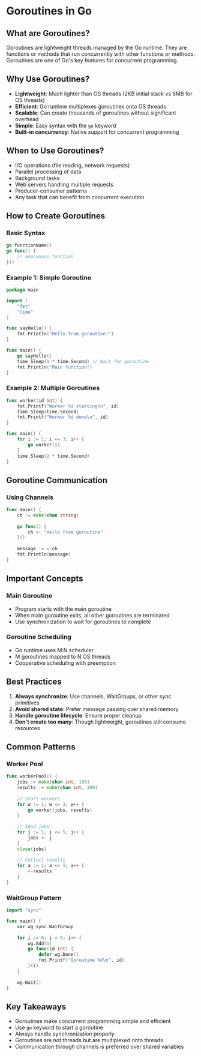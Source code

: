 
# Goroutines in Go

## What are Goroutines?

Goroutines are lightweight threads managed by the Go runtime. They are functions or methods that run concurrently with other functions or methods. Goroutines are one of Go's key features for concurrent programming.

## Why Use Goroutines?

- **Lightweight**: Much lighter than OS threads (2KB initial stack vs 8MB for OS threads)
- **Efficient**: Go runtime multiplexes goroutines onto OS threads
- **Scalable**: Can create thousands of goroutines without significant overhead
- **Simple**: Easy syntax with the `go` keyword
- **Built-in concurrency**: Native support for concurrent programming

## When to Use Goroutines?

- I/O operations (file reading, network requests)
- Parallel processing of data
- Background tasks
- Web servers handling multiple requests
- Producer-consumer patterns
- Any task that can benefit from concurrent execution

## How to Create Goroutines

### Basic Syntax
```go
go functionName()
go func() {
    // anonymous function
}()
```

### Example 1: Simple Goroutine
```go
package main

import (
    "fmt"
    "time"
)

func sayHello() {
    fmt.Println("Hello from goroutine!")
}

func main() {
    go sayHello()
    time.Sleep(1 * time.Second) // Wait for goroutine
    fmt.Println("Main function")
}
```

### Example 2: Multiple Goroutines
```go
func worker(id int) {
    fmt.Printf("Worker %d starting\n", id)
    time.Sleep(time.Second)
    fmt.Printf("Worker %d done\n", id)
}

func main() {
    for i := 1; i <= 3; i++ {
        go worker(i)
    }
    time.Sleep(2 * time.Second)
}
```

## Goroutine Communication

### Using Channels
```go
func main() {
    ch := make(chan string)
    
    go func() {
        ch <- "Hello from goroutine"
    }()
    
    message := <-ch
    fmt.Println(message)
}
```

## Important Concepts

### Main Goroutine
- Program starts with the main goroutine
- When main goroutine exits, all other goroutines are terminated
- Use synchronization to wait for goroutines to complete

### Goroutine Scheduling
- Go runtime uses M:N scheduler
- M goroutines mapped to N OS threads
- Cooperative scheduling with preemption

## Best Practices

1. **Always synchronize**: Use channels, WaitGroups, or other sync primitives
2. **Avoid shared state**: Prefer message passing over shared memory
3. **Handle goroutine lifecycle**: Ensure proper cleanup
4. **Don't create too many**: Though lightweight, goroutines still consume resources

## Common Patterns

### Worker Pool
```go
func workerPool() {
    jobs := make(chan int, 100)
    results := make(chan int, 100)
    
    // Start workers
    for w := 1; w <= 3; w++ {
        go worker(jobs, results)
    }
    
    // Send jobs
    for j := 1; j <= 5; j++ {
        jobs <- j
    }
    close(jobs)
    
    // Collect results
    for a := 1; a <= 5; a++ {
        <-results
    }
}
```

### WaitGroup Pattern
```go
import "sync"

func main() {
    var wg sync.WaitGroup
    
    for i := 0; i < 5; i++ {
        wg.Add(1)
        go func(id int) {
            defer wg.Done()
            fmt.Printf("Goroutine %d\n", id)
        }(i)
    }
    
    wg.Wait()
}
```

## Key Takeaways

- Goroutines make concurrent programming simple and efficient
- Use `go` keyword to start a goroutine
- Always handle synchronization properly
- Goroutines are not threads but are multiplexed onto threads
- Communication through channels is preferred over shared variables
